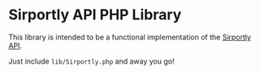 Sirportly API PHP Library
============

This library is intended to be a functional implementation of the [Sirportly API](http://sirportly.com/docs/api-specification).

Just include `lib/Sirportly.php` and away you go!